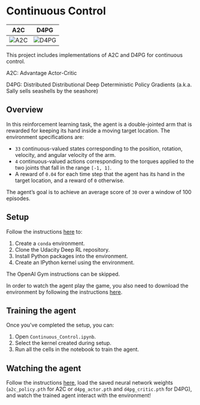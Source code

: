 # Continuous Control

| A2C | D4PG |
| :-: | :-: |
| ![A2C](images/a2c_perf.gif) | ![D4PG](images/d4pg_perf.gif) |

This project includes implementations of A2C and D4PG for continuous control.

A2C: Advantage Actor-Critic

D4PG: Distributed Distributional Deep Deterministic Policy Gradients (a.k.a. Sally sells seashells by the seashore)

## Overview

In this reinforcement learning task, the agent is a double-jointed arm that is rewarded for keeping its hand inside a moving target location. The environment specifications are:

- `33` continuous-valued states corresponding to the position, rotation, velocity, and angular velocity of the arm.
- `4` continuous-valued actions corresponding to the torques applied to the two joints that fall in the range `[-1, 1]`.
- A reward of `0.04` for each time step that the agent has its hand in the target location, and a reward of `0` otherwise.

The agent’s goal is to achieve an average score of `30` over a window of 100 episodes.

## Setup

Follow the instructions [here](https://github.com/udacity/deep-reinforcement-learning/tree/dc65050c8f47b365560a30a112fb84f762005c6b#dependencies) to:

1. Create a `conda` environment.
2. Clone the Udacity Deep RL repository.
3. Install Python packages into the environment.
4. Create an IPython kernel using the environment.

The OpenAI Gym instructions can be skipped.

In order to watch the agent play the game, you also need to download the environment by following the instructions [here](https://github.com/udacity/deep-reinforcement-learning/tree/dc65050c8f47b365560a30a112fb84f762005c6b/p2_continuous-control#getting-started).

## Training the agent

Once you've completed the setup, you can:

1. Open `Continuous_Control.ipynb`.
2. Select the kernel created during setup.
3. Run all the cells in the notebook to train the agent.

## Watching the agent

Follow the instructions [here](https://github.com/udacity/deep-reinforcement-learning/tree/dc65050c8f47b365560a30a112fb84f762005c6b/p2_continuous-control), load the saved neural network weights (`a2c_policy.pth` for A2C or `d4pg_actor.pth` and `d4pg_critic.pth` for D4PG), and watch the trained agent interact with the environment!
